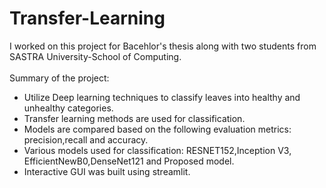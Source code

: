 # Transfer-Learning

I worked on this project for Bacehlor's thesis along with two students from SASTRA University-School of Computing.<br>
<br>
Summary of the project:
* Utilize Deep learning techniques to classify leaves into healthy and unhealthy categories.
* Transfer learning methods are used for classification.
* Models are compared based on the following evaluation metrics: precision,recall and accuracy.
* Various models used for classification: RESNET152,Inception V3, EfficientNewB0,DenseNet121 and Proposed model.
* Interactive GUI was built using streamlit.
